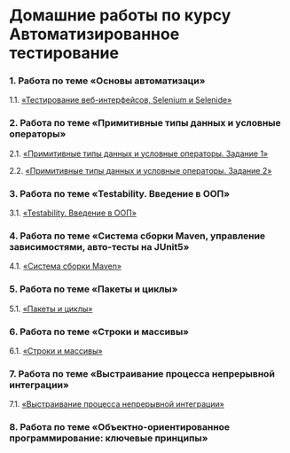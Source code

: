 # Домашние работы по курсу Автоматизированное тестирование

### 1. Работа по теме «Основы автоматизаци»

1.1. [«Тестирование веб-интерфейсов, Selenium и Selenide»](https://github.com/Ev-genia-Moon/Selenium1)

### 2. Работа по теме «Примитивные типы данных и условные операторы»

2.1. [«Примитивные типы данных и условные операторы. Задание 1»](https://github.com/Ev-genia-Moon/Task2/tree/main)

2.2. [«Примитивные типы данных и условные операторы. Задание 2»](https://github.com/Ev-genia-Moon/Task2p2/tree/main)

### 3. Работа по теме «Testability. Введение в ООП»

3.1. [«Testability. Введение в ООП»](https://github.com/Ev-genia-Moon/Task3p2/tree/main)

### 4. Работа по теме «Система сборки Maven, управление зависимостями, авто-тесты на JUnit5»

4.1. [«Система сборки Maven»](https://github.com/Ev-genia-Moon/Task4Maven/tree/main)

### 5. Работа по теме «Пакеты и циклы»

5.1. [ «Пакеты и циклы»](https://github.com/Ev-genia-Moon/Task6Maven)

### 6. Работа по теме «Строки и массивы»

6.1. [«Строки и массивы»](https://github.com/Ev-genia-Moon/Task7Maven)

### 7. Работа по теме «Выстраивание процесса непрерывной интеграции»

7.1. [«Выстраивание процесса непрерывной интеграции»](https://github.com/Ev-genia-Moon/Task8CI/tree/master)

### 8. Работа по теме «Объектно-ориентированное программирование: ключевые принципы» 

